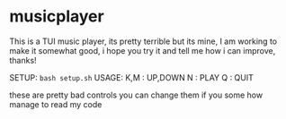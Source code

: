 # musicplayer
This is a TUI music player, its pretty terrible but its mine, I am working to make it somewhat good, i hope you try it and tell me how i can improve, thanks!

SETUP:
`bash setup.sh`
USAGE:
K,M : UP,DOWN
N : PLAY
Q : QUIT

these are pretty bad controls you can change them if you some how manage to read my code

